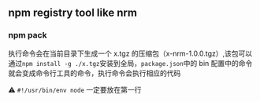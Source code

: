 ## npm registry tool like nrm

### npm pack

执行命令会在当前目录下生成一个 x.tgz 的压缩包（x-nrm-1.0.0.tgz）,该包可以通过`npm install -g ./x.tgz`安装到全局，`package.json`中的 bin 配置中的命令就会变成命令行工具的命令，执行命令会执行相应的代码

:warning: `#!/usr/bin/env node` 一定要放在第一行
